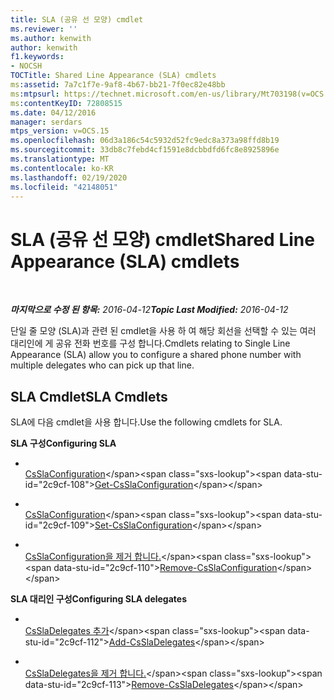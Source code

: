 ```yaml
---
title: SLA (공유 선 모양) cmdlet
ms.reviewer: ''
ms.author: kenwith
author: kenwith
f1.keywords:
- NOCSH
TOCTitle: Shared Line Appearance (SLA) cmdlets
ms:assetid: 7a7c1f7e-9af8-4b67-bb21-7f0ec82e48bb
ms:mtpsurl: https://technet.microsoft.com/en-us/library/Mt703198(v=OCS.15)
ms:contentKeyID: 72808515
ms.date: 04/12/2016
manager: serdars
mtps_version: v=OCS.15
ms.openlocfilehash: 06d3a186c54c5932d52fc9edc8a373a98ffd8b19
ms.sourcegitcommit: 33db8c7febd4cf1591e8dcbbdfd6fc8e8925896e
ms.translationtype: MT
ms.contentlocale: ko-KR
ms.lasthandoff: 02/19/2020
ms.locfileid: "42148051"
---
```

<div data-xmlns="http://www.w3.org/1999/xhtml">

<div class="topic" data-xmlns="http://www.w3.org/1999/xhtml" data-msxsl="urn:schemas-microsoft-com:xslt" data-cs="http://msdn.microsoft.com/">

<div data-asp="https://msdn2.microsoft.com/asp">

# <a name="shared-line-appearance-sla-cmdlets"></a><span data-ttu-id="2c9cf-102">SLA (공유 선 모양) cmdlet</span><span class="sxs-lookup"><span data-stu-id="2c9cf-102">Shared Line Appearance (SLA) cmdlets</span></span>

</div>

<div id="mainSection">

<div id="mainBody">

<span> </span>

<span data-ttu-id="2c9cf-103">_**마지막으로 수정 된 항목:** 2016-04-12_</span><span class="sxs-lookup"><span data-stu-id="2c9cf-103">_**Topic Last Modified:** 2016-04-12_</span></span>

<span data-ttu-id="2c9cf-104">단일 줄 모양 (SLA)과 관련 된 cmdlet을 사용 하 여 해당 회선을 선택할 수 있는 여러 대리인에 게 공유 전화 번호를 구성 합니다.</span><span class="sxs-lookup"><span data-stu-id="2c9cf-104">Cmdlets relating to Single Line Appearance (SLA) allow you to configure a shared phone number with multiple delegates who can pick up that line.</span></span>

<div>

## <a name="sla-cmdlets"></a><span data-ttu-id="2c9cf-105">SLA Cmdlet</span><span class="sxs-lookup"><span data-stu-id="2c9cf-105">SLA Cmdlets</span></span>

<span data-ttu-id="2c9cf-106">SLA에 다음 cmdlet을 사용 합니다.</span><span class="sxs-lookup"><span data-stu-id="2c9cf-106">Use the following cmdlets for SLA.</span></span>

<span data-ttu-id="2c9cf-107">**SLA 구성**</span><span class="sxs-lookup"><span data-stu-id="2c9cf-107">**Configuring SLA**</span></span>

  - <span></span>  
    <span data-ttu-id="2c9cf-108">[CsSlaConfiguration](https://technet.microsoft.com/library/Mt703200(v=OCS.15))</span><span class="sxs-lookup"><span data-stu-id="2c9cf-108">[Get-CsSlaConfiguration](https://technet.microsoft.com/library/Mt703200(v=OCS.15))</span></span>

  - <span></span>  
    <span data-ttu-id="2c9cf-109">[CsSlaConfiguration](https://technet.microsoft.com/library/Mt703202(v=OCS.15))</span><span class="sxs-lookup"><span data-stu-id="2c9cf-109">[Set-CsSlaConfiguration](https://technet.microsoft.com/library/Mt703202(v=OCS.15))</span></span>

  - <span></span>  
    <span data-ttu-id="2c9cf-110">[CsSlaConfiguration을 제거 합니다.](https://technet.microsoft.com/library/Mt703201(v=OCS.15))</span><span class="sxs-lookup"><span data-stu-id="2c9cf-110">[Remove-CsSlaConfiguration](https://technet.microsoft.com/library/Mt703201(v=OCS.15))</span></span>

<span data-ttu-id="2c9cf-111">**SLA 대리인 구성**</span><span class="sxs-lookup"><span data-stu-id="2c9cf-111">**Configuring SLA delegates**</span></span>

  - <span></span>  
    <span data-ttu-id="2c9cf-112">[CsSlaDelegates 추가](https://technet.microsoft.com/library/Mt703199(v=OCS.15))</span><span class="sxs-lookup"><span data-stu-id="2c9cf-112">[Add-CsSlaDelegates](https://technet.microsoft.com/library/Mt703199(v=OCS.15))</span></span>

  - <span></span>  
    <span data-ttu-id="2c9cf-113">[CsSlaDelegates을 제거 합니다.](https://technet.microsoft.com/library/Mt703203(v=OCS.15))</span><span class="sxs-lookup"><span data-stu-id="2c9cf-113">[Remove-CsSlaDelegates](https://technet.microsoft.com/library/Mt703203(v=OCS.15))</span></span>

</div>

</div>

<span> </span>

</div>

</div>

</div>

